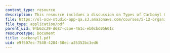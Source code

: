 ```yaml
---
content_type: resource
description: This resource incldues a discussion on Types of Carbonyl Compounds.
file: https://ol-ocw-studio-app-qa.s3.amazonaws.com/courses/5-12-organic-chemistry-i-spring-2005/e9f507ec7540428450eca35352bc3ed6_carbonyl1.pdf
file_type: application/pdf
parent_uid: 94b63c29-d687-c5ae-461c-eb0cbd05661c
resourcetype: Document
title: carbonyl1.pdf
uid: e9f507ec-7540-4284-50ec-a35352bc3ed6
---
```

